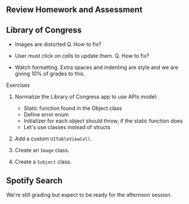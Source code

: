 ## Review Homework and Assessment

## Library of Congress

* Images are distorted
	Q. How to fix?

* User must click on cells to update them.
	Q. How to fix?

* Watch formatting. Extra spaces and indenting are style and we are giving 10% of grades to this.

Exercises

1. Normalize the Library of Congress app to use APIs model:
	* Static function found in the Object class
	* Define error enum
	* Initializer for each object should throw, if the static function does
	* Let's use classes instead of structs

2. Add a custom ```UITableViewCell```.

3. Create an ```Image``` class.

4. Create a ```Subject``` class.

## Spotify Search

We're still grading but expect to be ready for the afternoon session.
